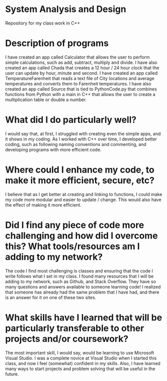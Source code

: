 # System Analysis and Design
Repository for my class work in C++

# Description of programs
I have created an app called Calculator that allows the user to perform simple calculations, such as add, subtract, multiply and divide.
I have also created an app called Chada that creates a 12 hour / 24 hour clock that the user can update by hour, minute and second.
I have created an app called TemperatureFarenheit that reads a text file of City locations and average temperatures and converts them to Farenheit temperatures.
I have also created an app called Source that is tied to PythonCode.py that combines functions from Python with a main in C++ that allows the user to create a multiplication table or double a number.

# What did I do particularly well?
I would say that, at first, I struggled with creating even the simple apps, and it shows in my coding. As I worked with C++ over time, I developed better coding, such as following naming conventions and commenting, and developing programs with more efficient code. 

# Where could I enhance my code, to make it more efficient, secure, etc?
I believe that as I get better at creating and linking to functions, I could make my code more modular and easier to update / change. This would also have the effect of making it more efficient.

# Did I find any piece of code more challenging and how did I overcome this? What tools/resources am I adding to my network?
The code I find most challenging is classes and ensuring that the code I write follows what I set in my class.
I found many resources that I will be adding to my network, such as Github, and Stack Overflow. They have so many questions and answers available to someone learning code! I realized that someone has already had the same problem that I have had, and there is an answer for it on one of these two sites.

# What skills have I learned that will be particularly transferable to other projects and/or coursework?
The most important skill, I would say, would be learning to use Microsoft Visual Studio. I was a complete novice at Visual Studio when I started this class, and now I feel (somewhat) confident in my skills. Also, I have learned many ways to start projects and problem solving that will be useful in the future.

